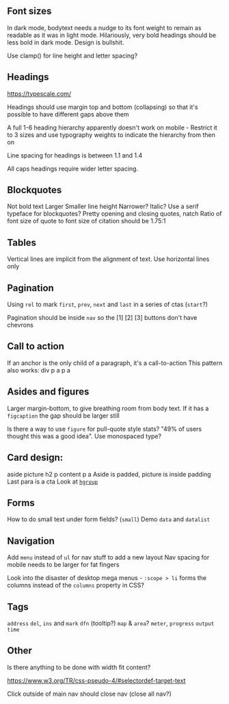 ## Font sizes

In dark mode, bodytext needs a nudge to its font weight to remain as readable as it was in light mode. Hilariously, very bold headings should be less bold in dark mode. Design is bullshit.

Use clamp() for line height and letter spacing?

## Headings

https://typescale.com/

Headings should use margin top and bottom (collapsing) so that it's possible to have different gaps above them

A full 1-6 heading hierarchy apparently doesn't work on mobile -
Restrict it to 3 sizes and use typography weights to indicate the hierarchy from then on

Line spacing for headings is between 1.1 and 1.4

All caps headings require wider letter spacing.

## Blockquotes

Not bold text
Larger
Smaller line height
Narrower?
Italic?
Use a serif typeface for blockquotes?
Pretty opening and closing quotes, natch
Ratio of font size of quote to font size of citation should be 1.75:1

## Tables

Vertical lines are implicit from the alignment of text. Use horizontal lines only

## Pagination

Using `rel` to mark `first`, `prev`, `next` and `last` in a series of ctas (`start`?)

Pagination should be inside `nav` so the [1] [2] [3] buttons don't have chevrons

## Call to action

If an anchor is the only child of a paragraph, it's a call-to-action
This pattern also works:
div
 p a
 p a

## Asides and figures

Larger margin-bottom, to give breathing room from body text. If it has a `figcaption` the gap should be larger still

Is there a way to use `figure` for pull-quote style stats? "49% of users thought this was a good idea". Use monospaced type?

## Card design:

aside
 picture
 h2
 p content
 p a
Aside is padded, picture is inside padding
Last para is a cta
Look at [`hgroup`](https://developer.mozilla.org/en-US/docs/Web/HTML/Reference/Elements/hgroup)

## Forms

How to do small text under form fields? (`small`)
Demo `data` and `datalist`

## Navigation
Add `menu` instead of `ul` for nav stuff to add a new layout
Nav spacing for mobile needs to be larger for fat fingers

Look into the disaster of desktop mega menus - `:scope > li` forms the columns instead of the `columns` property in CSS?

## Tags
`address`
`del`, `ins` and `mark`
`dfn` (tooltip?)
`map` & `area`?
`meter`, `progress`
`output`
`time`

## Other
Is there anything to be done with width fit content?

https://www.w3.org/TR/css-pseudo-4/#selectordef-target-text

Click outside of main nav should close nav (close all nav?)
